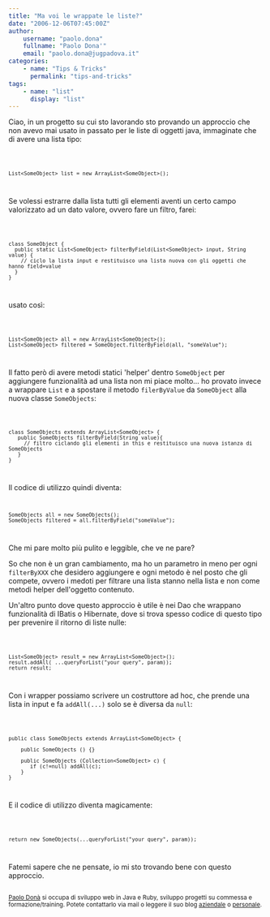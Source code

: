 ```yaml
---
title: "Ma voi le wrappate le liste?"
date: "2006-12-06T07:45:00Z"
author:
    username: "paolo.dona"
    fullname: "Paolo Dona'"
    email: "paolo.dona@jugpadova.it"
categories:
    - name: "Tips & Tricks"
      permalink: "tips-and-tricks"
tags:
    - name: "list"
      display: "list"
---
```


Ciao, in un progetto su cui sto lavorando sto provando un approccio che
non avevo mai usato in passato per le liste di oggetti java, immaginate
che di avere una lista tipo:

<code>

    List<SomeObject> list = new ArrayList<SomeObject>();

</code>

Se volessi estrarre dalla lista tutti gli elementi aventi un certo campo
valorizzato ad un dato valore, ovvero fare un filtro, farei:

<code>

    class SomeObject {
      public static List<SomeObject> filterByField(List<SomeObject> input, String value) {
        // ciclo la lista input e restituisco una lista nuova con gli oggetti che hanno field=value 
      }
    }

</code>

usato così:

<code>

    List<SomeObject> all = new ArrayList<SomeObject>();
    List<SomeObject> filtered = SomeObject.filterByField(all, "someValue");

</code>

Il fatto però di avere metodi statici 'helper' dentro `SomeObject` per
aggiungere funzionalità ad una lista non mi piace molto... ho provato
invece a wrappare `List` e a spostare il metodo `filerByValue` da
`SomeObject` alla nuova classe `SomeObjects`:

<code>

    class SomeObjects extends ArrayList<SomeObject> {
       public SomeObjects filterByField(String value){
         // filtro ciclando gli elementi in this e restituisco una nuova istanza di SomeObjects
       }
    }

</code>

Il codice di utilizzo quindi diventa:\
<code>

    SomeObjects all = new SomeObjects();
    SomeObjects filtered = all.filterByField("someValue");

</code>

Che mi pare molto più pulito e leggible, che ve ne pare?

So che non è un gran cambiamento, ma ho un parametro in meno per ogni
`filterByXXX` che desidero aggiungere e ogni metodo è nel posto che gli
compete, ovvero i medoti per filtrare una lista stanno nella lista e non
come metodi helper dell'oggetto contenuto.

Un'altro punto dove questo approccio è utile è nei Dao che wrappano
funzionalità di IBatis o Hibernate, dove si trova spesso codice di
questo tipo per prevenire il ritorno di liste nulle:

<code>

    List<SomeObject> result = new ArrayList<SomeObject>();
    result.addAll( ...queryForList("your query", param));
    return result;

</code>

Con i wrapper possiamo scrivere un costruttore ad hoc, che prende una
lista in input e fa `addAll(...)` solo se è diversa da `null`:

<code>

    public class SomeObjects extends ArrayList<SomeObject> {

        public SomeObjects () {}

        public SomeObjects (Collection<SomeObject> c) {
           if (c!=null) addAll(c);
        }
    }

</code>

E il codice di utilizzo diventa magicamente:

<code>

    return new SomeObjects(...queryForList("your query", param));

</code>

Fatemi sapere che ne pensate, io mi sto trovando bene con questo
approccio.

<small>\
[Paolo Donà](mailto:paolo.dona@seesaw.it) si occupa di sviluppo web in
Java e Ruby, sviluppo progetti su commessa e formazione/training. Potete
contattarlo via mail o leggere il suo blog
[aziendale](http://blog.seesaw.it) o
[personale](http://paolodona.blogspot.com). \
</small>
